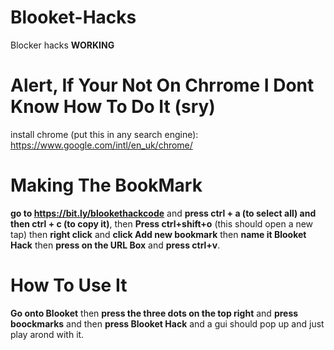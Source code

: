 # Blooket-Hacks
Blocker hacks **WORKING**

# **Alert, If Your Not On Chrrome I Dont Know How To Do It (sry)**
install chrome (put this in any search engine): https://www.google.com/intl/en_uk/chrome/
# Making The BookMark
**go to https://bit.ly/blookethackcode** and **press ctrl + a (to select all) and then ctrl + c (to copy it)**, then **Press ctrl+shift+o** (this should open a new tap) then **right click** and **click Add new bookmark** then **name it Blooket Hack** then **press on the URL Box** and **press ctrl+v**.

# How To Use It
**Go onto Blooket** then **press the three dots on the top right** and **press boockmarks** and then **press Blooket Hack** and a gui should pop up and just play arond with it.
